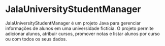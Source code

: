 # JalaUniversityStudentManager
 JalaUniversityStudentManager é um projeto Java para gerenciar informações de alunos em uma universidade fictícia. O projeto permite adicionar alunos, atribuir cursos, promover notas e listar alunos por curso ou com todos os seus dados.
